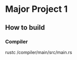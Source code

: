 # Major Project 1

## How to build

### Compiler
rustc <path to the project directory>/compiler/main/src/main.rs
